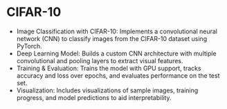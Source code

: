 # CIFAR-10
* Image Classification with CIFAR-10: Implements a convolutional neural network (CNN) to classify images from the CIFAR-10 dataset using PyTorch.
* Deep Learning Model: Builds a custom CNN architecture with multiple convolutional and pooling layers to extract visual features.
* Training & Evaluation: Trains the model with GPU support, tracks accuracy and loss over epochs, and evaluates performance on the test set.
* Visualization: Includes visualizations of sample images, training progress, and model predictions to aid interpretability.
